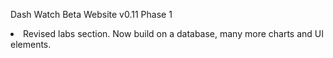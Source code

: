 Dash Watch Beta Website v0.11 Phase 1
<li>Revised labs section. Now build on a database, many more charts and UI elements.</li>